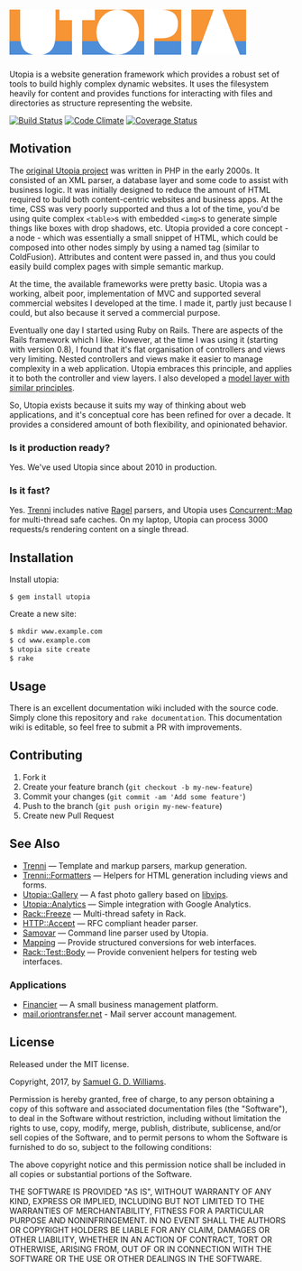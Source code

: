 # ![Utopia Logo](materials/utopia.png?raw=true)

Utopia is a website generation framework which provides a robust set of tools to build highly complex dynamic websites. It uses the filesystem heavily for content and provides functions for interacting with files and directories as structure representing the website.

[![Build Status](https://secure.travis-ci.org/ioquatix/utopia.svg)](http://travis-ci.org/ioquatix/utopia)
[![Code Climate](https://codeclimate.com/github/ioquatix/utopia.svg)](https://codeclimate.com/github/ioquatix/utopia)
[![Coverage Status](https://coveralls.io/repos/ioquatix/utopia/badge.svg)](https://coveralls.io/r/ioquatix/utopia)

## Motivation

The [original Utopia project](https://github.com/ioquatix/utopia-php) was written in PHP in the early 2000s. It consisted of an XML parser, a database layer and some code to assist with business logic. It was initially designed to reduce the amount of HTML required to build both content-centric websites and business apps. At the time, CSS was very poorly supported and thus a lot of the time, you'd be using quite complex `<table>`s with embedded `<img>`s to generate simple things like boxes with drop shadows, etc. Utopia provided a core concept - a node - which was essentially a small snippet of HTML, which could be composed into other nodes simply by using a named tag (similar to ColdFusion). Attributes and content were passed in, and thus you could easily build complex pages with simple semantic markup.

At the time, the available frameworks were pretty basic. Utopia was a working, albeit poor, implementation of MVC and supported several commercial websites I developed at the time. I made it, partly just because I could, but also because it served a commercial purpose.

Eventually one day I started using Ruby on Rails. There are aspects of the Rails framework which I like. However, at the time I was using it (starting with version 0.8), I found that it's flat organisation of controllers and views very limiting. Nested controllers and views make it easier to manage complexity in a web application. Utopia embraces this principle, and applies it to both the controller and view layers. I also developed a [model layer with similar principles](https://github.com/ioquatix/relaxo-model).

So, Utopia exists because it suits my way of thinking about web applications, and it's conceptual core has been refined for over a decade. It provides a considered amount of both flexibility, and opinionated behavior.

### Is it production ready?

Yes. We've used Utopia since about 2010 in production.

### Is it fast?

Yes. [Trenni](https://github.com/ioquatix/trenni) includes native [Ragel](http://www.colm.net/open-source/ragel/) parsers, and Utopia uses [Concurrent::Map](https://github.com/ruby-concurrency/concurrent-ruby) for multi-thread safe caches. On my laptop, Utopia can process 3000 requests/s rendering content on a single thread.

## Installation

Install utopia:

	$ gem install utopia

Create a new site:

	$ mkdir www.example.com
	$ cd www.example.com
	$ utopia site create
	$ rake

## Usage

There is an excellent documentation wiki included with the source code. Simply clone this repository and `rake documentation`. This documentation wiki is editable, so feel free to submit a PR with improvements.

## Contributing

1. Fork it
2. Create your feature branch (`git checkout -b my-new-feature`)
3. Commit your changes (`git commit -am 'Add some feature'`)
4. Push to the branch (`git push origin my-new-feature`)
5. Create new Pull Request

## See Also

- [Trenni](https://github.com/ioquatix/trenni) — Template and markup parsers, markup generation.
- [Trenni::Formatters](https://github.com/ioquatix/trenni-formatters) — Helpers for HTML generation including views and forms.
- [Utopia::Gallery](https://github.com/ioquatix/utopia-gallery) — A fast photo gallery based on [libvips](https://github.com/jcupitt/libvips).
- [Utopia::Analytics](https://github.com/ioquatix/utopia-analytics) — Simple integration with Google Analytics.
- [Rack::Freeze](https://github.com/ioquatix/rack-freeze) — Multi-thread safety in Rack.
- [HTTP::Accept](https://github.com/ioquatix/http-accept) — RFC compliant header parser.
- [Samovar](https://github.com/ioquatix/samovar) — Command line parser used by Utopia.
- [Mapping](https://github.com/ioquatix/mapping) — Provide structured conversions for web interfaces.
- [Rack::Test::Body](https://github.com/ioquatix/rack-test-body) — Provide convenient helpers for testing web interfaces.

### Applications

- [Financier](https://github.com/ioquatix/financier) — A small business management platform.
- [mail.oriontransfer.net](https://github.com/oriontransfer/mail.oriontransfer.net) - Mail server account management.

## License

Released under the MIT license.

Copyright, 2017, by [Samuel G. D. Williams](http://www.codeotaku.com/samuel-williams).

Permission is hereby granted, free of charge, to any person obtaining a copy
of this software and associated documentation files (the "Software"), to deal
in the Software without restriction, including without limitation the rights
to use, copy, modify, merge, publish, distribute, sublicense, and/or sell
copies of the Software, and to permit persons to whom the Software is
furnished to do so, subject to the following conditions:

The above copyright notice and this permission notice shall be included in
all copies or substantial portions of the Software.

THE SOFTWARE IS PROVIDED "AS IS", WITHOUT WARRANTY OF ANY KIND, EXPRESS OR
IMPLIED, INCLUDING BUT NOT LIMITED TO THE WARRANTIES OF MERCHANTABILITY,
FITNESS FOR A PARTICULAR PURPOSE AND NONINFRINGEMENT. IN NO EVENT SHALL THE
AUTHORS OR COPYRIGHT HOLDERS BE LIABLE FOR ANY CLAIM, DAMAGES OR OTHER
LIABILITY, WHETHER IN AN ACTION OF CONTRACT, TORT OR OTHERWISE, ARISING FROM,
OUT OF OR IN CONNECTION WITH THE SOFTWARE OR THE USE OR OTHER DEALINGS IN
THE SOFTWARE.
